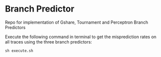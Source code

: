 # Branch Predictor

Repo for implementation of Gshare, Tournament and Perceptron Branch Predictors

Execute the following command in terminal to get the misprediction rates on all traces using the three branch predictors:
```
sh execute.sh
```